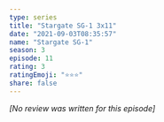 ```yaml
---
type: series
title: "Stargate SG-1 3x11"
date: "2021-09-03T08:35:57"
name: "Stargate SG-1"
season: 3
episode: 11
rating: 3
ratingEmoji: "⭐️⭐️⭐️"
share: false
---
```


_[No review was written for this episode]_
